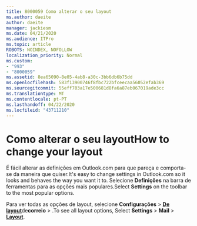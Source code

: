 ```yaml
---
title: 8000059 Como alterar o seu layout
ms.author: daeite
author: daeite
manager: jackiesm
ms.date: 04/21/2020
ms.audience: ITPro
ms.topic: article
ROBOTS: NOINDEX, NOFOLLOW
localization_priority: Normal
ms.custom:
- "993"
- "8000059"
ms.assetid: 8ea65090-8e05-4ab8-a30c-3bb6db6b75dd
ms.openlocfilehash: 583f13900746f8fbc722bfceecaa56052efab369
ms.sourcegitcommit: 55eff703a17e500681d8fa6a87eb067019ade3cc
ms.translationtype: MT
ms.contentlocale: pt-PT
ms.lasthandoff: 04/22/2020
ms.locfileid: "43711210"
---
```

# <a name="how-to-change-your-layout"></a><span data-ttu-id="bcde1-102">Como alterar o seu layout</span><span class="sxs-lookup"><span data-stu-id="bcde1-102">How to change your layout</span></span>

<span data-ttu-id="bcde1-103">É fácil alterar as definições em Outlook.com para que pareça e comporta-se da maneira que quiser.</span><span class="sxs-lookup"><span data-stu-id="bcde1-103">It's easy to change settings in Outlook.com so it looks and behaves the way you want it to.</span></span> <span data-ttu-id="bcde1-104">Selecione **Definições** na barra de ferramentas para as opções mais populares.</span><span class="sxs-lookup"><span data-stu-id="bcde1-104">Select **Settings** on the toolbar to the most popular options.</span></span>

<span data-ttu-id="bcde1-105">Para ver todas as opções de layout, selecione **Configurações** > [**De layout**](https://outlook.live.com/mail/options/mail/layout)de**correio** > .</span><span class="sxs-lookup"><span data-stu-id="bcde1-105">To see all layout options, Select **Settings** > **Mail** > [**Layout**](https://outlook.live.com/mail/options/mail/layout).</span></span>
  